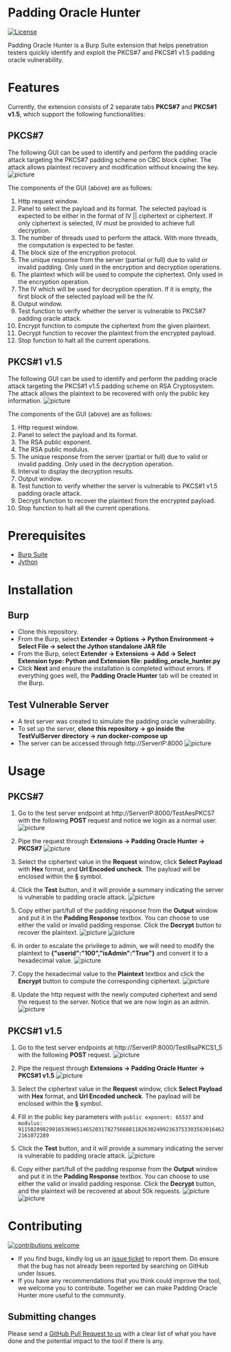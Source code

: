 # Padding Oracle Hunter #
[![License](https://img.shields.io/badge/License-Apache%202.0-blue.svg)](https://opensource.org/licenses/Apache-2.0)

Padding Oracle Hunter is a Burp Suite extension that helps penetration testers quickly identify and exploit the PKCS#7 and PKCS#1 v1.5 padding oracle vulnerability.

# Features #
Currently, the extension consists of 2 separate tabs **PKCS#7** and **PKCS#1 v1.5**, which support the following functionalities:

## PKCS#7 ##
The following GUI can be used to identify and perform the padding oracle attack targeting the PKCS#7 padding scheme on CBC block cipher. The attack allows plaintext recovery and modification without knowing the key.
![picture](./images/PKCS7UI.PNG)
	 
The components of the GUI (above) are as follows:
1. Http request window.
2. Panel to select the payload and its format. The selected payload is expected to be either in the format of IV || ciphertext or ciphertext. If only ciphertext is selected, IV must be provided to achieve full decryption.
3. The number of threads used to perform the attack. With more threads, the computation is expected to be faster.
4. The block size of the encryption protocol.
5. The unique response from the server (partial or full) due to valid or invalid padding. Only used in the encryption and decryption operations.
6. The plaintext which will be used to compute the ciphertext. Only used in the encryption operation.
7. The IV which will be used for decryption operation. If it is empty, the first block of the selected payload will be the IV.
8. Output window.
9. Test function to verify whether the server is vulnerable to PKCS#7 padding oracle attack.
10. Encrypt function to compute the ciphertext from the given plaintext.
11. Decrypt function to recover the plaintext from the encrypted payload.
12. Stop function to halt all the current operations.

## PKCS#1 v1.5 ##
The following GUI can be used to identify and perform the padding oracle attack targeting the PKCS#1 v1.5 padding scheme on RSA Cryptosystem. The attack allows the plaintext to be recovered with only the public key information.
![picture](./images/PKCS1.5UI.PNG)

The components of the GUI (above) are as follows:
1. Http request window.
2. Panel to select the payload and its format.
3. The RSA public exponent.
4. The RSA public modulus.
5. The unique response from the server (partial or full) due to valid or invalid padding. Only used in the decryption operation.
6. Interval to display the decryption results.
7. Output window.
8. Test function to verify whether the server is vulnerable to PKCS#1 v1.5 padding oracle attack.
9. Decrypt function to recover the plaintext from the encrypted payload.
10. Stop function to halt all the current operations.

# Prerequisites #
 - <a href="http://portswigger.net/burp/download.html">Burp Suite</a> 
 - <a href="https://www.jython.org/download.html">Jython</a>

# Installation #
## Burp ##
- Clone this repository.
- From the Burp, select **Extender -> Options -> Python Environment -> Select File -> select the Jython standalone JAR file**
- From the Burp, select **Extender -> Extensions -> Add -> Select Extension type: Python and Extension file: padding_oracle_hunter.py**
- Click **Next** and ensure the installation is completed without errors. If everything goes well, the **Padding Oracle Hunter** tab will be created in the Burp.

## Test Vulnerable Server ##
- A test server was created to simulate the padding oracle vulnerability.
- To set up the server, **clone this repository -> go inside the TestVulServer directory -> run docker-compose up**
- The server can be accessed through http://ServerIP:8000 
![picture](./images/TestServer.PNG)

# Usage #
## PKCS#7 ##
1. Go to the test server endpoint at http://ServerIP:8000/TestAesPKCS7 with the following **POST** request and notice we login as a normal user.
![picture](./images/PKCS7_NormalReq.PNG)

2. Pipe the request through **Extensions -> Padding Oracle Hunter -> PKCS#7**
![picture](./images/PKCS7_SentFromRepeater.PNG)

3. Select the ciphertext value in the **Request** window, click **Select Payload** with **Hex** format, and **Url Encoded uncheck**. The payload will be enclosed within the **§** symbol.

4. Click the **Test** button, and it will provide a summary indicating the server is vulnerable to padding oracle attack.
![picture](./images/PKCS7_Test.PNG)

5. Copy either part/full of the padding response from the **Output** window and put it in the **Padding Response** textbox. You can choose to use either the valid or invalid padding response. Click the **Decrypt** button to recover the plaintext.
![picture](./images/PKCS7_Decrypt_Invalid.PNG)
![picture](./images/PKCS7_Decrypt_Valid.PNG)

6. In order to escalate the privilege to admin, we will need to modify the plaintext to **{"userid":"100","isAdmin":"True"}** and convert it to a hexadecimal value.
![picture](./images/PKCS7_ConvertPlaintextToHex.PNG)

7. Copy the hexadecimal value to the **Plaintext** textbox and click the **Encrypt** button to compute the corresponding ciphertext.
![picture](./images/PKCS7_Encrypt.PNG)

8. Update the http request with the newly computed ciphertext and send the request to the server. Notice that we are now login as an admin.
![picture](./images/PKCS7_modifiedReq.PNG)

## PKCS#1 v1.5 ##
1. Go to the test server endpoints at http://ServerIP:8000/TestRsaPKCS1_5 with the following **POST** request.
![picture](./images/PKCS1.5_NormalReq.PNG)

2. Pipe the request through **Extensions -> Padding Oracle Hunter -> PKCS#1 v1.5**
![picture](./images/PKCS1.5_SentFromRepeater.PNG)

3. Select the ciphertext value in the **Request** window, click **Select Payload** with **Hex** format, and **Url Encoded uncheck**. The payload will be enclosed within the **§** symbol.

4. Fill in the public key parameters with `public exponent: 65537` and `modulus: 91150209829916536965146520317827566881182630249923637533035630164622161072289`

5. Click the **Test** button, and it will provide a summary indicating the server is vulnerable to padding oracle attack.
![picture](./images/PKCS1.5_Test.PNG)

6. Copy either part/full of the padding response from the **Output** window and put it in the **Padding Response** textbox. You can choose to use either the valid or invalid padding response. Click the **Decrypt** button, and the plaintext will be recovered at about 50k requests.
![picture](./images/PKCS1.5_Decrypt_Invalid.PNG)
![picture](./images/PKCS1.5_Decrypt_Valid.PNG)

# Contributing #
[![contributions welcome](https://img.shields.io/badge/contributions-welcome-brightgreen.svg?style=flat)](https://github.com/govtech-csg/PaddingOracleHunter/issues)

 * If you find bugs, kindly log us an [issue ticket](https://github.com/govtech-csg/PaddingOracleHunter/issues) to report them. Do ensure that the bug has not already been reported by searching on GitHub under Issues.
 * If you have any recommendations that you think could improve the tool, we welcome you to contribute. Together we can make Padding Oracle Hunter more useful to the community.
## Submitting changes
Please send a [GitHub Pull Request to us](https://github.com/govtech-csg/PaddingOracleHunter/pull/new/master) with a clear list of what you have done and the potential impact to the tool if there is any.
